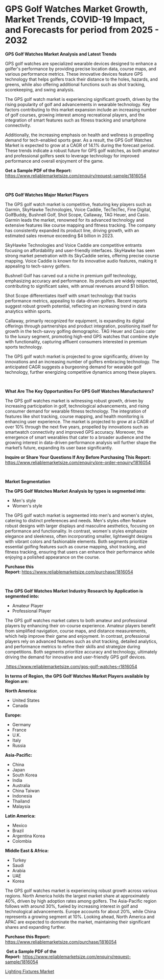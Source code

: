 <p><h1>GPS Golf Watches Market Growth, Market Trends, COVID-19 Impact, and Forecasts for period from 2025 - 2032</h1></p><p><strong>GPS Golf Watches Market Analysis and Latest Trends</strong></p>
<p><p>GPS golf watches are specialized wearable devices designed to enhance a golfer's performance by providing precise location data, course maps, and various performance metrics. These innovative devices feature GPS technology that helps golfers track their distance to the holes, hazards, and greens, while also offering additional functions such as shot tracking, scorekeeping, and swing analysis.</p><p>The GPS golf watch market is experiencing significant growth, driven by the rising popularity of golf and advancements in wearable technology. Key factors contributing to this market expansion include an increasing number of golf courses, growing interest among recreational players, and the integration of smart features such as fitness tracking and smartphone connectivity.</p><p>Additionally, the increasing emphasis on health and wellness is propelling demand for tech-enabled sports gear. As a result, the GPS Golf Watches Market is expected to grow at a CAGR of 14.1% during the forecast period. These trends indicate a robust future for GPS golf watches, as both amateur and professional golfers seek to leverage technology for improved performance and overall enjoyment of the game.</p></p>
<p><strong>Get a Sample PDF of the Report:&nbsp;</strong> <a href="https://www.reliablemarketsize.com/enquiry/request-sample/1816054?utm_campaign=2781&utm_medium=2&utm_source=Github&utm_content=ia&utm_term=04042025&utm_id=gps-golf-watches">https://www.reliablemarketsize.com/enquiry/request-sample/1816054</a></p>
<p>&nbsp;</p>
<p><strong>GPS Golf Watches Major Market Players</strong></p>
<p><p>The GPS golf watch market is competitive, featuring key players such as Garmin, SkyHawke Technologies, Voice Caddie, TecTecTec, Fine Digital, GolfBuddy, Bushnell Golf, Shot Scope, Callaway, TAG Heuer, and Casio. Garmin leads the market, renowned for its advanced technology and extensive features like course mapping and fitness tracking. The company has consistently expanded its product line, driving growth, with an estimated sales revenue exceeding $4 billion in 2023.</p><p>SkyHawke Technologies and Voice Caddie are competitive entrants focusing on affordability and user-friendly interfaces. SkyHawke has seen strong market penetration with its SkyCaddie series, offering precise course mapping. Voice Caddie is known for its innovative audio features, making it appealing to tech-savvy golfers.</p><p>Bushnell Golf has carved out a niche in premium golf technology, emphasizing accuracy and performance. Its products are widely respected, contributing to significant sales, with annual revenues around $1 billion.</p><p>Shot Scope differentiates itself with smart technology that tracks performance metrics, appealing to data-driven golfers. Recent reports suggest robust growth potential, reflecting an increasing trend in data analytics within sports.</p><p>Callaway, primarily recognized for equipment, is expanding its digital offerings through partnerships and product integration, positioning itself for growth in the tech-savvy golfing demographic. TAG Heuer and Casio cater to the luxury segment, promoting high-end GPS watches that combine style with functionality, capturing affluent consumers interested in premium sports technology.</p><p>The GPS golf watch market is projected to grow significantly, driven by innovations and an increasing number of golfers embracing technology. The anticipated CAGR suggests a burgeoning demand for wearable golf technology, further energizing competitive dynamics among these players.</p></p>
<p>&nbsp;</p>
<p><strong>What Are The Key Opportunities For GPS Golf Watches Manufacturers?</strong></p>
<p><p>The GPS golf watches market is witnessing robust growth, driven by increasing participation in golf, technological advancements, and rising consumer demand for wearable fitness technology. The integration of features like shot tracking, course mapping, and health monitoring is enhancing user experience. The market is projected to grow at a CAGR of over 10% through the next five years, propelled by innovations such as smartwatch connectivity and improved GPS accuracy. Moreover, the emergence of smart wearables that cater to a broader audience and the growing interest in data-driven performance analysis will further shape the market’s future, expanding its user base significantly.</p></p>
<p><strong>Inquire or Share Your Questions If Any Before Purchasing This Report:</strong> <a href="https://www.reliablemarketsize.com/enquiry/pre-order-enquiry/1816054?utm_campaign=2781&utm_medium=2&utm_source=Github&utm_content=ia&utm_term=04042025&utm_id=gps-golf-watches">https://www.reliablemarketsize.com/enquiry/pre-order-enquiry/1816054</a></p>
<p>&nbsp;</p>
<p><strong>Market Segmentation</strong></p>
<p><strong>The GPS Golf Watches Market Analysis by types is segmented into:</strong></p>
<p><ul><li>Men's style</li><li>Women's style</li></ul></p>
<p><p>The GPS golf watch market is segmented into men's and women's styles, catering to distinct preferences and needs. Men's styles often feature robust designs with larger displays and masculine aesthetics, focusing on performance and functionality. In contrast, women's styles emphasize elegance and sleekness, often incorporating smaller, lightweight designs with vibrant colors and fashionable elements. Both segments prioritize essential golfing features such as course mapping, shot tracking, and fitness tracking, ensuring that users can enhance their performance while enjoying a polished appearance on the course.</p></p>
<p><strong>Purchase this Report:&nbsp;</strong><a href="https://www.reliablemarketsize.com/purchase/1816054?utm_campaign=2781&utm_medium=2&utm_source=Github&utm_content=ia&utm_term=04042025&utm_id=gps-golf-watches">https://www.reliablemarketsize.com/purchase/1816054</a></p>
<p>&nbsp;</p>
<p><strong>The GPS Golf Watches Market Industry Research by Application is segmented into:</strong></p>
<p><ul><li>Amateur Player</li><li>Professional Player</li></ul></p>
<p><p>The GPS golf watches market caters to both amateur and professional players by enhancing their on-course experience. Amateur players benefit from simplified navigation, course maps, and distance measurements, which help improve their game and enjoyment. In contrast, professional players rely on advanced features such as shot tracking, detailed analytics, and performance metrics to refine their skills and strategize during competitions. Both segments prioritize accuracy and technology, ultimately driving the demand for innovative and user-friendly GPS golf devices.</p></p>
<p><a href="https://www.reliablemarketsize.com/gps-golf-watches-r1816054?utm_campaign=2781&utm_medium=2&utm_source=Github&utm_content=ia&utm_term=04042025&utm_id=gps-golf-watches">&nbsp;https://www.reliablemarketsize.com/gps-golf-watches-r1816054</a></p>
<p><strong>In terms of Region, the GPS Golf Watches Market Players available by Region are:</strong></p>
<p>
    <p> <strong> North America: </strong>
        <ul>
            <li>United States</li>
            <li>Canada</li>
        </ul>
        </p> 
    <p> <strong> Europe: </strong>
        <ul>
            <li>Germany</li>
            <li>France</li>
            <li>U.K.</li>
            <li>Italy</li>
            <li>Russia</li>
        </ul>
        </p> 
    <p> <strong> Asia-Pacific: </strong>
        <ul>
            <li>China</li>
            <li>Japan</li>
            <li>South Korea</li>
            <li>India</li>
            <li>Australia</li>
            <li>China Taiwan</li>
            <li>Indonesia</li>
            <li>Thailand</li>
            <li>Malaysia</li>
        </ul>
        </p> 
    <p> <strong> Latin America: </strong>
        <ul>
            <li>Mexico</li>
            <li>Brazil</li>
            <li>Argentina Korea</li>
            <li>Colombia</li>
        </ul>
        </p> 
    <p> <strong> Middle East & Africa: </strong>
        <ul>
            <li>Turkey</li>
            <li>Saudi</li>
            <li>Arabia</li>
            <li>UAE</li>
            <li>Korea</li>
        </ul>
    </p>
    </p>
<p><p>The GPS golf watches market is experiencing robust growth across various regions. North America holds the largest market share at approximately 40%, driven by high adoption rates among golfers. The Asia-Pacific region follows with around 30%, fueled by increasing interest in golf and technological advancements. Europe accounts for about 20%, while China represents a growing segment at 10%. Looking ahead, North America and APAC are expected to dominate the market, maintaining their significant shares and expanding further.</p></p>
<p><strong>Purchase this Report: </strong><a href="https://www.reliablemarketsize.com/purchase/1816054?utm_campaign=2781&utm_medium=2&utm_source=Github&utm_content=ia&utm_term=04042025&utm_id=gps-golf-watches">https://www.reliablemarketsize.com/purchase/1816054</a></p>
<p>&nbsp;<strong>Get a Sample PDF of the Report:&nbsp;&nbsp;</strong><a href="https://www.reliablemarketsize.com/enquiry/request-sample/1816054?utm_campaign=2781&utm_medium=2&utm_source=Github&utm_content=ia&utm_term=04042025&utm_id=gps-golf-watches">https://www.reliablemarketsize.com/enquiry/request-sample/1816054</a></p>
<p><strong></strong></p>
<p><p><a href="https://github.com/watzondechao/Market-Research-Report-List-1/blob/main/lighting-fixtures-market.md?utm_campaign=2781&utm_medium=2&utm_source=Github&utm_content=ia&utm_term=04042025&utm_id=gps-golf-watches">Lighting Fixtures Market</a></p></p>